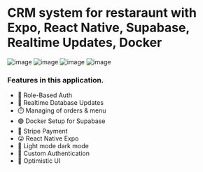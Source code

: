 # CRM system for restaraunt with Expo, React Native, Supabase, Realtime Updates, Docker
![image](https://github.com/denvudd/food-ordering-expo/assets/68691654/f7cbab12-f3a8-4b77-bbf9-72404c306396)
![image](https://github.com/denvudd/food-ordering-expo/assets/68691654/980764b1-da53-45ca-95ca-c8e07b3fb3e9)
![image](https://github.com/denvudd/food-ordering-expo/assets/68691654/c570b597-13d0-44d9-94c3-13506187b3e3)
![image](https://github.com/denvudd/food-ordering-expo/assets/68691654/e619df0f-58e9-4247-8351-7517cdd340d0)

### Features in this application.

- 🤯 Role-Based Auth
- 📝 Realtime Database Updates
- ⏱️ Managing of orders & menu
- 🟢 Docker Setup for Supabase
- 📧 Stripe Payment
- 😜 React Native Expo
- 🌙 Light mode dark mode
- 🔐 Custom Authentication
- 📣 Optimistic UI
